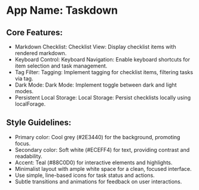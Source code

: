 # **App Name**: Taskdown

## Core Features:

- Markdown Checklist: Checklist View: Display checklist items with rendered markdown.
- Keyboard Control: Keyboard Navigation: Enable keyboard shortcuts for item selection and task management.
- Tag Filter: Tagging: Implement tagging for checklist items, filtering tasks via tag.
- Dark Mode: Dark Mode: Implement toggle between dark and light modes.
- Persistent Local Storage: Local Storage: Persist checklists locally using localForage.

## Style Guidelines:

- Primary color: Cool grey (#2E3440) for the background, promoting focus.
- Secondary color: Soft white (#ECEFF4) for text, providing contrast and readability.
- Accent: Teal (#88C0D0) for interactive elements and highlights.
- Minimalist layout with ample white space for a clean, focused interface.
- Use simple, line-based icons for task status and actions.
- Subtle transitions and animations for feedback on user interactions.